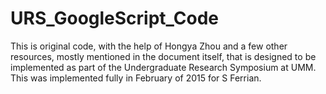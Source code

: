 # URS_GoogleScript_Code

This is original code, with the help of Hongya Zhou and a few other resources, mostly mentioned in the document itself, that is designed to be implemented as part of the Undergraduate Research Symposium at UMM. This was implemented fully in February of 2015 for S Ferrian.
